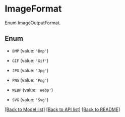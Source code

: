 # ImageFormat

Enum ImageOutputFormat.

## Enum

* `BMP` (value: `'Bmp'`)

* `GIF` (value: `'Gif'`)

* `JPG` (value: `'Jpg'`)

* `PNG` (value: `'Png'`)

* `WEBP` (value: `'Webp'`)

* `SVG` (value: `'Svg'`)

[[Back to Model list]](README.md#documentation-for-models) [[Back to API list]](README.md#documentation-for-api-endpoints) [[Back to README]](README.md)


